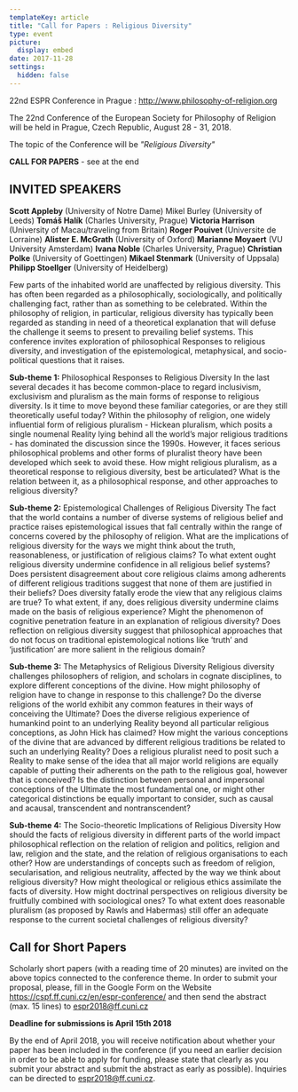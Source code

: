 ```yaml
---
templateKey: article
title: "Call for Papers : Religious Diversity"
type: event
picture:
  display: embed
date: 2017-11-28
settings:
  hidden: false
---
```

22nd ESPR Conference in Prague : http://www.philosophy-of-religion.org

The 22nd Conference of the European Society for Philosophy of Religion will be held in Prague, Czech Republic, August 28 - 31, 2018. 

The topic of the Conference will be *"Religious Diversity"*

**CALL FOR PAPERS** - see at the end

## INVITED SPEAKERS

**Scott Appleby** (University of Notre Dame) Mikel Burley (University of Leeds) **Tomáš Halík** (Charles University, Prague) **Victoria Harrison** (University of Macau/traveling from Britain) **Roger Pouivet** (Universite de Lorraine) **Alister E. McGrath** (University of Oxford) **Marianne Moyaert** (VU University Amsterdam) **Ivana Noble** (Charles University, Prague) **Christian Polke** (University of Goettingen) **Mikael Stenmark** (University of Uppsala) **Philipp Stoellger** (University of Heidelberg)

Few parts of the inhabited world are unaffected by religious diversity. This has often been regarded as a philosophically, sociologically, and politically challenging fact, rather than as something to be celebrated. Within the philosophy of religion, in particular, religious diversity has typically been regarded as standing in need of a theoretical explanation that will defuse the challenge it seems to present to prevailing belief systems. This conference invites exploration of philosophical Responses to religious diversity, and investigation of the epistemological, metaphysical, and socio-political questions that it raises.

**Sub-theme 1:** Philosophical Responses to Religious Diversity In the last several decades it has become common-place to regard inclusivism, exclusivism and pluralism as the main forms of response to religious diversity. Is it time to move beyond these familiar categories, or are they still theoretically useful today? Within the philosophy of religion, one widely influential form of religious pluralism - Hickean pluralism, which posits a single noumenal Reality lying behind all the world’s major religious traditions - has dominated the discussion since the 1990s. However, it faces serious philosophical problems and other forms of pluralist theory have been developed which seek to avoid these. How might religious pluralism, as a theoretical response to religious diversity, best be articulated? What is the relation between it, as a philosophical response, and other approaches to religious diversity?

**Sub-theme 2:** Epistemological Challenges of Religious Diversity The fact that the world contains a number of diverse systems of religious belief and practice raises epistemological issues that fall centrally within the range of concerns covered by the philosophy of religion. What are the implications of religious diversity for the ways we might think about the truth, reasonableness, or justification of religious claims? To what extent ought religious diversity undermine confidence in all religious belief systems? Does persistent disagreement about core religious claims among adherents of different religious traditions suggest that none of them are justified in their beliefs? Does diversity fatally erode the view that any religious claims are true? To what extent, if any, does religious diversity undermine claims made on the basis of religious experience? Might the phenomenon of cognitive penetration feature in an explanation of religious diversity? Does reflection on religious diversity suggest that philosophical approaches that do not focus on traditional epistemological notions like ‘truth’ and ‘justification’ are more salient in the religious domain?

**Sub-theme 3:** The Metaphysics of Religious Diversity Religious diversity challenges philosophers of religion, and scholars in cognate disciplines, to explore different conceptions of the divine. How might philosophy of religion have to change in response to this challenge? Do the diverse religions of the world exhibit any common features in their ways of conceiving the Ultimate? Does the diverse religious experience of humankind point to an underlying Reality beyond all particular religious conceptions, as John Hick has claimed? How might the various conceptions of the divine that are advanced by different religious traditions be related to such an underlying Reality? Does a religious pluralist need to posit such a Reality to make sense of the idea that all major world religions are equally capable of putting their adherents on the path to the religious goal, however that is conceived? Is the distinction between personal and impersonal conceptions of the Ultimate the most fundamental one, or might other categorical distinctions be equally important to consider, such as causal and acausal, transcendent and nontranscendent?

**Sub-theme 4:** The Socio-theoretic Implications of Religious Diversity How should the facts of religious diversity in different parts of the world impact philosophical reflection on the relation of religion and politics, religion and law, religion and the state, and the relation of religious organisations to each other? How are understandings of concepts such as freedom of religion, secularisation, and religious neutrality, affected by the way we think about religious diversity? How might theological or religious ethics assimilate the facts of diversity. How might doctrinal perspectives on religious diversity be fruitfully combined with sociological ones? To what extent does reasonable pluralism (as proposed by Rawls and Habermas) still offer an adequate response to the current societal challenges of religious diversity?

## Call for Short Papers

Scholarly short papers (with a reading time of 20 minutes) are invited on the above topics connected to the conference theme. In order to submit your proposal, please, fill in the Google Form on the Website https://cspf.ff.cuni.cz/en/espr-conference/  and then send the abstract (max. 15 lines) to espr2018@ff.cuni.cz

**Deadline for submissions is April 15th 2018**

By the end of April 2018, you will receive notification about whether your paper has been included in the conference (if you need an earlier decision in order to be able to apply for funding, please state that clearly as you submit your abstract and submit the abstract as early as possible). Inquiries can be directed to espr2018@ff.cuni.cz.